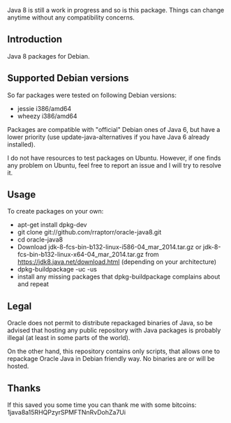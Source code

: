 Java 8 is still a work in progress and so is this package. Things can
change anytime without any compatibility concerns.

Introduction
------------

Java 8 packages for Debian.

Supported Debian versions
-------------------------

So far packages were tested on following Debian versions:

- jessie i386/amd64
- wheezy i386/amd64

Packages are compatible with "official" Debian ones of Java 6, but
have a lower priority (use update-java-alternatives if you have Java 6
already installed).

I do not have resources to test packages on Ubuntu. However, if one
finds any problem on Ubuntu, feel free to report an issue and I will
try to resolve it.

Usage
-----

To create packages on your own:

- apt-get install dpkg-dev
- git clone git://github.com/rraptorr/oracle-java8.git
- cd oracle-java8
- Download jdk-8-fcs-bin-b132-linux-i586-04_mar_2014.tar.gz or
  jdk-8-fcs-bin-b132-linux-x64-04_mar_2014.tar.gz from
  <https://jdk8.java.net/download.html> (depending on your
  architecture)
- dpkg-buildpackage -uc -us
- install any missing packages that dpkg-buildpackage complains about
  and repeat

Legal
-----

Oracle does not permit to distribute repackaged binaries of Java, so
be advised that hosting any public repository with Java packages is
probably illegal (at least in some parts of the world).

On the other hand, this repository contains only scripts, that allows
one to repackage Oracle Java in Debian friendly way. No binaries are
or will be hosted.

Thanks
------

If this saved you some time you can thank me with some bitcoins:
1java8a15RHQPzyrSPMFTNnRvDohZa7Ui
